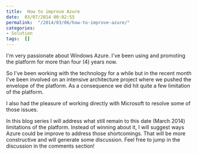```yaml
---
title:  How to improve Azure
date:  03/07/2014 00:02:55
permalink:  "/2014/03/06/how-to-improve-azure/"
categories:
- Solution
tags:  []
---
```

<p>I'm very passionate about Windows Azure.  I've been using and promoting the platform for more than four (4) years now.
</p><p>So I've been working with the technology for a while but in the recent month I've been involved on an intensive architecture project where we pushed the envelope of the platform.  As a consequence we did hit quite a few limitation of the platform.
</p><p>I also had the pleasure of working directly with Microsoft to resolve some of those issues.
</p><p>In this blog series I will address what still remain to this date (March 2014) limitations of the platform.  Instead of winning about it, I will suggest ways Azure could be improve to address those shortcomings.  That will be more constructive and will generate some discussion.  Feel free to jump in the discussion in the comments section!
</p>